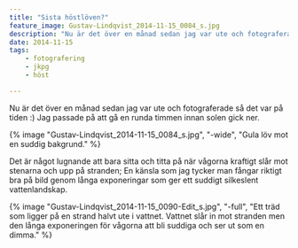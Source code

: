 ```yaml
---
title: "Sista höstlöven?"
feature_image: Gustav-Lindqvist_2014-11-15_0084_s.jpg
description: "Nu är det över en månad sedan jag var ute och fotograferade så det var på tiden :) Jag passade på att gå en runda timmen innan solen gick…"
date: 2014-11-15
tags:
    - fotografering
    - jkpg
    - höst

---
```


Nu är det över en månad sedan jag var ute och fotograferade så det var på tiden :) Jag passade på att gå en runda timmen innan solen gick ner.

{% image "Gustav-Lindqvist_2014-11-15_0084_s.jpg", "-wide", "Gula löv mot en suddig bakgrund." %}


Det är något lugnande att bara sitta och titta på när vågorna kraftigt slår mot stenarna och upp på stranden; En känsla som jag tycker man fångar riktigt bra på bild genom långa exponeringar som ger ett suddigt silkeslent vattenlandskap.

{% image "Gustav-Lindqvist_2014-11-15_0090-Edit_s.jpg", "-full", "Ett träd som ligger på en strand halvt ute i vattnet. Vattnet slår in mot stranden men den långa exponeringen för vågorna att bli suddiga och ser ut som en dimma." %}